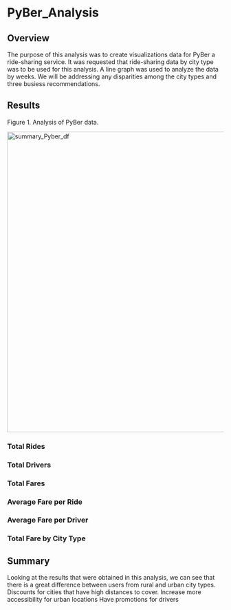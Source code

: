 # PyBer_Analysis
<!-- The written analysis has the following:

Overview of the analysis:
The purpose of the new analysis is well defined. (3 pt)

Results:
There is a description of the differences in ride-sharing data among the different city types. Ride-sharing data include the total rides, total drivers, total fares, average fare per ride and driver, and total fare by city type. (7 pt)

Summary:
There is a statement summarizing three business recommendations to the CEO for addressing any disparities among the city types. (4 pt) -->

## Overview
The purpose of this analysis was to create visualizations data for PyBer a ride-sharing service. It was requested that ride-sharing data by city type was to be used for this analysis. A line graph was used to analyze the data by weeks. We will be addressing any disparities among the city types and three busiess recommendations.
## Results


Figure 1. Analysis of PyBer data.

<img width="698" alt="summary_Pyber_df" src="https://user-images.githubusercontent.com/65638310/150551358-ecb8fd28-129c-483b-ac46-fa77c13cd2a1.png">

### Total Rides
### Total Drivers
### Total Fares
### Average Fare per Ride
### Average Fare per Driver
### Total Fare by City Type

## Summary
Looking at the results that were obtained in this analysis, we can see that there is a great difference between users from rural and urban city types. 
Discounts for cities that have high distances to cover. 
Increase more accessibility for urban locations
Have promotions for drivers 
